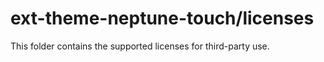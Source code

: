 # ext-theme-neptune-touch/licenses

This folder contains the supported licenses for third-party use.
